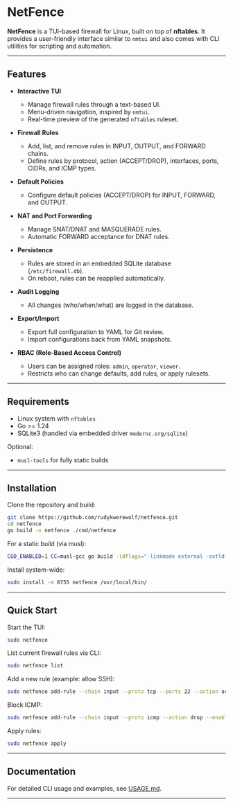 # NetFence

**NetFence** is a TUI-based firewall for Linux, built on top of **nftables**. It provides a user-friendly interface similar to `nmtui` and also comes with CLI utilities for scripting and automation.

---

## Features

* **Interactive TUI**

  * Manage firewall rules through a text-based UI.
  * Menu-driven navigation, inspired by `nmtui`.
  * Real-time preview of the generated `nftables` ruleset.

* **Firewall Rules**

  * Add, list, and remove rules in INPUT, OUTPUT, and FORWARD chains.
  * Define rules by protocol, action (ACCEPT/DROP), interfaces, ports, CIDRs, and ICMP types.

* **Default Policies**

  * Configure default policies (ACCEPT/DROP) for INPUT, FORWARD, and OUTPUT.

* **NAT and Port Forwarding**

  * Manage SNAT/DNAT and MASQUERADE rules.
  * Automatic FORWARD acceptance for DNAT rules.

* **Persistence**

  * Rules are stored in an embedded SQLite database (`/etc/firewall.db`).
  * On reboot, rules can be reapplied automatically.

* **Audit Logging**

  * All changes (who/when/what) are logged in the database.

* **Export/Import**

  * Export full configuration to YAML for Git review.
  * Import configurations back from YAML snapshots.

* **RBAC (Role-Based Access Control)**

  * Users can be assigned roles: `admin`, `operator`, `viewer`.
  * Restricts who can change defaults, add rules, or apply rulesets.

---

## Requirements

* Linux system with `nftables`
* Go >= 1.24
* SQLite3 (handled via embedded driver `modernc.org/sqlite`)

Optional:

* `musl-tools` for fully static builds

---

## Installation

Clone the repository and build:

```bash
git clone https://github.com/rudykwerewolf/netfence.git
cd netfence
go build -o netfence ./cmd/netfence
```

For a static build (via musl):

```bash
CGO_ENABLED=1 CC=musl-gcc go build -ldflags="-linkmode external -extldflags -static" -o netfence ./cmd/netfence
```

Install system-wide:

```bash
sudo install -m 0755 netfence /usr/local/bin/
```

---

## Quick Start

Start the TUI:

```bash
sudo netfence
```

List current firewall rules via CLI:

```bash
sudo netfence list
```

Add a new rule (example: allow SSH):

```bash
sudo netfence add-rule --chain input --proto tcp --ports 22 --action accept --enabled
```

Block ICMP:

```bash
sudo netfence add-rule --chain input --proto icmp --action drop --enabled --comment "Drop ping"
```

Apply rules:

```bash
sudo netfence apply
```

---

## Documentation

For detailed CLI usage and examples, see [USAGE.md](USAGE.md).

---

